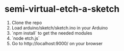semi-virtual-etch-a-sketch
==========================

1. Clone the repo
2. Load arduino/sketch/sketch.ino in your Arduino
3. ´npm install´ to get the needed modules
4. ´node etch.js´
5. Go to http://localhost:9000/ on your browser